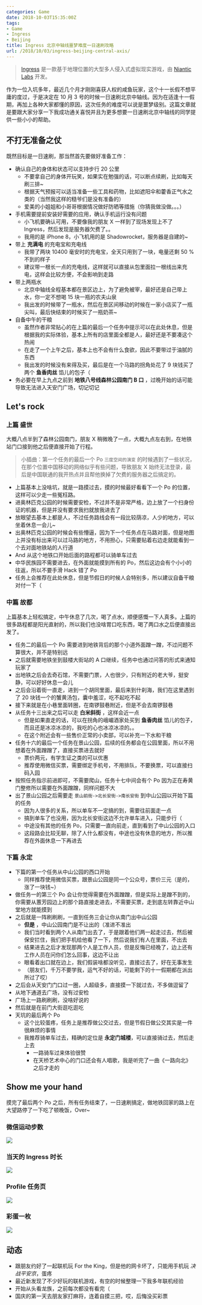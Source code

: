 ```yaml
---
categories: Game
date: 2018-10-03T15:35:00Z
tags:
- Game
- Ingress
- Beijing
title: Ingress 北京中轴线噩梦难度一日速刷攻略
url: /2018/10/03/ingress-beijing-central-axis/
---
```


> [Ingress](https://zh.wikipedia.org/wiki/Ingress) 是一款基于地理位置的大型多人侵入式虚拟现实游戏，由 [Niantic Labs](https://zh.wikipedia.org/wiki/Niantic) 开发。

作为一位入坑多年，最近几个月才刚刚喜获人权的咸鱼玩家，这个十一长假不想平庸的度过，于是决定在 10 月 3 号的时候一日速刷北京中轴线。因为在适逢十一假期，再加上各种大家都懂的原因，这次任务的难度可以说是噩梦级别。这篇文章就是要跟大家分享一下我成功通关喜悦并且为更多想要一日速刷北京中轴线的同学提供一些小小的帮助。

<!--more-->

## 不打无准备之仗

既然目标是一日速刷，那当然首先要做好准备工作：

- 确认自己的身体和状态可以支持步行 20 公里
  - 不要拿自己的身体开玩笑，如果实在勉强的话，可以断点续刷，比如每天刷三排~
  - 根据天气预报可以适当准备一些工具和药物，比如遮阳伞和藿香正气水之类的（当然我这样的糙爷们是没有准备的）
  - 爱美的小姐姐和小哥哥根据情况做好防晒等措施（你猜我做没做。。。）
- 手机需要提前安装好需要的应用，确认手机运行没有问题
  - 小飞机要确认可用，不要像我的朋友 X 一样到了现场发现上不了 Ingress，然后发现是服务器欠费了。。
  - 我用的是 iPhone 8，小飞机用的是 Shadowrocket，服务器是自建的~
- 带上 **充满电** 的充电宝和充电线
  - 我带了两块 10400 毫安时的充电宝，全天只用到了一块，电量还剩 50 % 不到的样子
  - 建议带一根长一点的充电线，这样就可以直接从包里面拉一根线出来充电，这样会比较方便，不会影响到走路
- 带上两瓶水
  - 北京中轴线全程基本都在景区边上，为了避免被宰，最好还是自己带上水，你一定不想喝 15 块一瓶的农夫山泉
  - 我出发的时候带了一瓶水，然后在景区间移动的时候在一家小店买了一瓶尖叫，最后快结束的时候买了一瓶奶茶~
- 自备中午的干粮
  - 虽然作者非常贴心的在上篇的最后一个任务中提示可以在此处休息，但是根据我的实际体验，基本上所有的店里面全都是人，最好还是不要凑这个热闹
  - 在走了一个上午之后，基本上也不会有什么食欲，因此不要带过于油腻的东西
  - 我出发的时候没有来得及买，最后是在一个马路的拐角处花了 9 块钱买了两个 **鱼香肉丝** 馅儿的包子（
- 务必要在早上九点之前到 **地铁八号线森林公园南门 B 口** ，过晚开始的话可能导致无法进入天安门广场，切记切记

## Let's rock

### 上篇 盛世

大概八点半到了森林公园南门，朋友 X 稍微晚了一点，大概九点左右到，在地铁站门口接到他之后便直接开始了行程。

> 小插曲：第一个任务的最后一个 Po `三度空间的演变` 的时候遇到了一些状况，在那个位置中国移动的网络似乎有些问题，导致朋友 X 始终无法登录，最后是中国联通的我开热点并且帮他换掉了欠费的服务器之后搞定的。

- 上篇基本上没啥坑，就是一路摸过去，摸的时候最好看看下一个 Po 的位置，这样可以少走一些冤枉路。
- 进奥林匹克公园的时候需要安检，不过并不是非常严格，边上放了一个扫身份证的机器，但是并没有要求我扫就放我进去了
- 放眼望去基本上都是人，不过任务路线会有一段比较荫凉，人少的地方，可以坐着休息一会儿~
- 出奥林匹克公园的时候会有些懵逼，因为下一个任务点在马路对面，但是地图上并没有标出来可以过马路的地方，不用担心，只需要贴着右边走就能看到一个去对面地铁站的人行道
- And 从这个地铁口开始后面的路程都可以骑单车过去
- 中华民族园不需要进去，在外面就能摸到所有的 Po，然后这边会有个小小的往返，所以不要手滑 Hack 错了 Po
- 任务上会推荐在此处休息，但是节假日的时候人会特别多，所以建议自备干粮对付一下（

### 中篇 故都

上篇基本上轻松搞定，中午休息了几次，喝了点水，顺便感慨一下人真多。上篇的很多路程都是阳光直射的，所以我们也没啥胃口吃东西，喝了两口水之后便直接出发了。

- 任务二的最后一个 Po 需要进到地铁背后的那个小道外面蹭一蹭，不过问题不算很大，并不是特别远
- 之后就需要地铁坐到鼓楼大街站的 A 口继续，任务中也通过问答的形式来通知玩家了
- 出地铁之后会去奇石馆，不需要门票，人也很少，只有附近的老大爷，挺安静，可以好好休息一会儿
- 之后会沿着街一直走，进到一个胡同里面，最后来到什刹海，我们在这里遇到了 20 块钱一个的蟹黄汤包，囊中羞涩，吃不起吃不起
- 接下来就是在小巷里面转圈，在南锣鼓巷附近，但是不会去南锣鼓巷
- 从任务十三出来之后可以走 **白米斜街** ，这样会近一点
  - 但是如果直走的话，可以在拐角的峨嵋酒家处买到 **鱼香肉丝** 馅儿的包子，而且还是冰凉冰凉的，我吃的心也冰凉冰凉的。。
  - 在这个附近会有一些售价正常的小卖部，可以补充一下水和干粮
- 任务十六的最后一个任务在景山公园，后续的任务都会在公园里面，所以不用想着在外面蹭蹭了，直接买票进去就好
  - 票价两元，有学生证之类的可以优惠
  - 推荐使用微信买票，需要绑定手机号，不用排队，不要换票，可以直接扫码入园
- 按照任务指示前进即可，不需要爬山，任务十七中间会有个 Po 因为正在寿黄门整修所以需要在外面蹭蹭，同样问题不大
- 出了景山公园之后需要走 `景山前街->北长安街->南长安街` 到中山公园以开始下篇的任务
  - 因为人很多的关系，所以单车不一定搞的到，需要往前面走一点
  - 搞到单车了也没用，因为北长安街这边不允许单车进入，只能步行（
  - 中途没有其他的任务 Po，只需要一直向前走，直到看到了中山公园的入口
  - 这段路会比较无聊，除了人什么都没有，中途也没有休息的地方，所以推荐在外面休息一下再进去

### 下篇 永定

- 下篇的第一个任务从中山公园的西口开始
  - 同样推荐使用微信买票，跟景山公园是同一个公众号，票价三元（是的，涨了一块钱~）
- 做任务一的第三个 Po 会让你觉得需要在外面蹭蹭，但是实际上是蹭不到的，你需要从蕙芳园边上的那个路直接走进去，不需要买票，走到底左转靠近中山堂地方就能摸到
- 之后就是一阵刷刷刷，一直到任务三会让你从南门出中山公园
  - **但是** ，中山公园南门是不让出的（准进不准出
  - 我们当时看到两个人从南门出去了，于是跟着他们两一起走过去，然后被保安拦住，我们把手机给他看了一下，然后说我们有人在里面，不出去
  - 结果进去之后才发现那两个人是工作人员，但是反悔已经晚了，边上还有工作人员在问你们怎么回事，这边不让出
  - 眼看着出口就在边上，我们假装啥都没听见，直接过去了，好在无事发生
  - （朋友们，千万不要学我，运气不好的话，可能剩下的十一假期都在派出所过了哎）
- 之后会从天安门门口过一圈，人超级多，直接摸一下就过去，不多做逗留了
- 从地下通道去广场，没有过安检
- 广场上一路刷刷刷，没啥好说的
- 然后就是在前门大街逛吃逛吃
- 天坑的最后两个 Po
  - 这个比较蛋疼，任务上是推荐做公交过去，但是节假日做公交其实是一件很麻烦的事情
  - 我推荐骑单车过去，精确的定位是 **永定门城楼**，可以直接骑过去，然后走上去
    - 一路骑车过来体验很赞
    - 在天桥艺术中心的门口还会有人唱歌，我是听完了一曲《一路向北》之后才走的

## Show me your hand

摸完了最后两个 Po 之后，所有任务结束了，一日速刷搞定，做地铁回家的路上在大望路停了一下吃了顿晚饭，Over~

### 微信运动步数

![](wechat.png)

### 当天的 Ingress 时长

![](time.png)

### Profile 任务页

![](profile.png)

### 彩蛋一枚

![](egg.png)

## 动态

- 跟朋友约好了一起联机玩 For the King，但是他的网卡坏了，只能用手机玩 *决战平安京*，蛋疼
- 最近新发现了不少好玩的联机游戏，有空的时候整理一下我多年联机经验
- 开始从头看龙族，之前每次都没有看完（
- 国庆的第一天去朋友家打麻将，连着自摸三把，哎，后悔没买彩票
